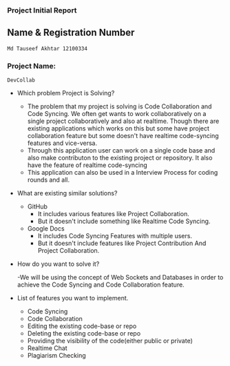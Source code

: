 ### Project Initial Report

## Name & Registration Number
    Md Tauseef Akhtar 12100334

### Project Name:
    DevCollab

- Which problem Project is Solving?
    - The problem that my project is solving is Code Collaboration and Code Syncing. We often get wants to work
    collaboratively on a single project collaboratively and also at realtime. Though there are existing applications
    which works on this but some have project collaboration feature but some doesn't have realtime code-syncing features and vice-versa. 
    - Through this application user can work on a single code base and also make contributon to the existing project or repository. It also have the feature of realtime code-syncing
    - This application can also be used in a Interview Process for coding rounds and all.

- What are existing similar solutions?

    - GitHub
        - It includes various features like Project Collaboration.
        - But it doesn't include something like Realtime Code Syncing.
    - Google Docs
        - It includes Code Syncing Features with multiple users.
        - But it doesn't include features like Project Contribution And Project Collaboration.

- How do you want to solve it?

    -We will be using the concept of Web Sockets and Databases in order to achieve the Code Syncing and Code Collaboration feature.

- List of features you want to implement.

    - Code Syncing
    - Code Collaboration
    - Editing the existing code-base or repo
    - Deleting the existing code-base or repo
    - Providing the visibility of the code(either public or private)
    - Realtime Chat
    - Plagiarism Checking

